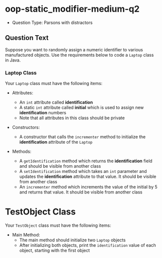  # oop-static_modifier-medium-q2

- Question Type: Parsons with distractors

## Question Text

Suppose you want to randomly assign a numeric identifier to various manufactured objects. Use the requirements below to 
code a `Laptop` class in Java.

### Laptop Class

Your `Laptop` class must have the following items:

- Attributes:
    - An `int` attribute called **identification** 
    - A static `int` attribute called **initial** which is used to assign new **identification** numbers
    - Note that all attributes in this class should be private

- Constructors:
    - A constructor that calls the `incrementer` method to initialize the **identification** attribute of the `Laptop`

- Methods:
    - A `getIdentification` method which returns the **identification** field and should be visible from another class
    - A `setIdentification` method which takes an `int` parameter and updates the **identification** attribute to that 
      value. It should be visible from another class
    - An `incrementer` method which increments the value of the initial by 5 and returns that value. It should be 
      visible from another class

# TestObject Class

Your `TestObject` class must have the following items:

- Main Method:
    - The main method should initialize two `Laptop` objects
    - After initializing both objects, print the `identification` value of each object, starting with the first object